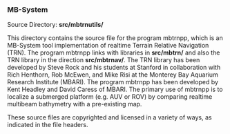 ### MB-System

Source Directory: **src/mbtrnutils/**

This directory contains the source file for the program mbtrnpp, which is an
MB-System tool implementation of realtime Terrain Relative Navigation (TRN). The
program mbtrnpp links with libraries in **src/mbtrn/** and also the TRN library
in the direction **src/mbtrnav/**. The TRN library has been developed by Steve
Rock and his students at Stanford in collaboration with Rich Henthorn, Rob
McEwen, and Mike Risi at the Monterey Bay Aquarium Research Institute
(MBARI). The program mbtrnpp has been developed by Kent Headley and David Caress
of MBARI. The primary use of mbtrnpp is to localize a submerged platform
(e.g. AUV or ROV) by comparing realtime multibeam bathymetry with a pre-existing
map.

These source files are copyrighted and licensed in a variety of ways, as indicated in the file headers.

